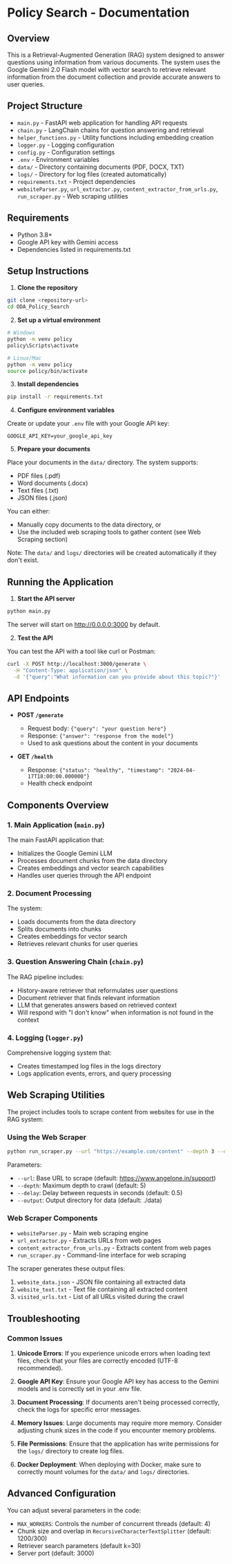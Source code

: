 # Policy Search - Documentation

## Overview

This is a Retrieval-Augmented Generation (RAG) system designed to answer questions using information from various documents. The system uses the Google Gemini 2.0 Flash model with vector search to retrieve relevant information from the document collection and provide accurate answers to user queries.

## Project Structure

- `main.py` - FastAPI web application for handling API requests
- `chain.py` - LangChain chains for question answering and retrieval
- `helper_functions.py` - Utility functions including embedding creation
- `logger.py` - Logging configuration
- `config.py` - Configuration settings
- `.env` - Environment variables
- `data/` - Directory containing documents (PDF, DOCX, TXT)
- `logs/` - Directory for log files (created automatically)
- `requirements.txt` - Project dependencies
- `websiteParser.py`, `url_extractor.py`, `content_extractor_from_urls.py`, `run_scraper.py` - Web scraping utilities

## Requirements

- Python 3.8+
- Google API key with Gemini access
- Dependencies listed in requirements.txt

## Setup Instructions

1. **Clone the repository**

```bash
git clone <repository-url>
cd ODA_Policy_Search
```

2. **Set up a virtual environment**

```bash
# Windows
python -m venv policy
policy\Scripts\activate

# Linux/Mac
python -m venv policy
source policy/bin/activate
```

3. **Install dependencies**

```bash
pip install -r requirements.txt
```

4. **Configure environment variables**

Create or update your `.env` file with your Google API key:
```
GOOGLE_API_KEY=your_google_api_key
```

5. **Prepare your documents**

Place your documents in the `data/` directory. The system supports:
- PDF files (.pdf)
- Word documents (.docx)
- Text files (.txt)
- JSON files (.json)

You can either:
- Manually copy documents to the data directory, or
- Use the included web scraping tools to gather content (see Web Scraping section)

Note: The `data/` and `logs/` directories will be created automatically if they don't exist.

## Running the Application

1. **Start the API server**

```bash
python main.py
```

The server will start on http://0.0.0.0:3000 by default.

2. **Test the API**

You can test the API with a tool like curl or Postman:

```bash
curl -X POST http://localhost:3000/generate \
  -H "Content-Type: application/json" \
  -d '{"query":"What information can you provide about this topic?"}'
```

## API Endpoints

- **POST `/generate`**
  - Request body: `{"query": "your question here"}`
  - Response: `{"answer": "response from the model"}`
  - Used to ask questions about the content in your documents

- **GET `/health`**
  - Response: `{"status": "healthy", "timestamp": "2024-04-17T18:00:00.000000"}`
  - Health check endpoint

## Components Overview

### 1. Main Application (`main.py`)

The main FastAPI application that:
- Initializes the Google Gemini LLM
- Processes document chunks from the data directory
- Creates embeddings and vector search capabilities
- Handles user queries through the API endpoint

### 2. Document Processing

The system:
- Loads documents from the data directory
- Splits documents into chunks
- Creates embeddings for vector search
- Retrieves relevant chunks for user queries

### 3. Question Answering Chain (`chain.py`)

The RAG pipeline includes:
- History-aware retriever that reformulates user questions
- Document retriever that finds relevant information
- LLM that generates answers based on retrieved context
- Will respond with "I don't know" when information is not found in the context

### 4. Logging (`logger.py`)

Comprehensive logging system that:
- Creates timestamped log files in the logs directory
- Logs application events, errors, and query processing

## Web Scraping Utilities

The project includes tools to scrape content from websites for use in the RAG system:

### Using the Web Scraper

```bash
python run_scraper.py --url "https://example.com/content" --depth 3 --delay 2.0 --output "./data"
```

Parameters:
- `--url`: Base URL to scrape (default: https://www.angelone.in/support)
- `--depth`: Maximum depth to crawl (default: 5)
- `--delay`: Delay between requests in seconds (default: 0.5)
- `--output`: Output directory for data (default: ./data)

### Web Scraper Components

- `websiteParser.py` - Main web scraping engine
- `url_extractor.py` - Extracts URLs from web pages
- `content_extractor_from_urls.py` - Extracts content from web pages
- `run_scraper.py` - Command-line interface for web scraping

The scraper generates these output files:
1. `website_data.json` - JSON file containing all extracted data
2. `website_text.txt` - Text file containing all extracted content
3. `visited_urls.txt` - List of all URLs visited during the crawl

## Troubleshooting

### Common Issues

1. **Unicode Errors**: If you experience unicode errors when loading text files, check that your files are correctly encoded (UTF-8 recommended).

2. **Google API Key**: Ensure your Google API key has access to the Gemini models and is correctly set in your .env file.

3. **Document Processing**: If documents aren't being processed correctly, check the logs for specific error messages.

4. **Memory Issues**: Large documents may require more memory. Consider adjusting chunk sizes in the code if you encounter memory problems.

5. **File Permissions**: Ensure that the application has write permissions for the `logs/` directory to create log files.

6. **Docker Deployment**: When deploying with Docker, make sure to correctly mount volumes for the `data/` and `logs/` directories.

## Advanced Configuration

You can adjust several parameters in the code:

- `MAX_WORKERS`: Controls the number of concurrent threads (default: 4)
- Chunk size and overlap in `RecursiveCharacterTextSplitter` (default: 1200/300)
- Retriever search parameters (default k=30)
- Server port (default: 3000)